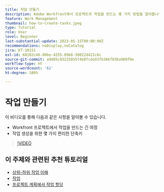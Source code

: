 ```yaml
---
title: 작업 만들기
description: Adobe Workfront에서 프로젝트의 작업을 만드는 몇 가지 방법을 알아봅니다.
feature: Work Management
thumbnail: how-to-create-tasks.jpeg
type: Tutorial
role: User
level: Beginner
last-substantial-update: 2023-05-15T00:00:00Z
recommendations: noDisplay,noCatalog
jira: KT-10151
exl-id: 68102c46-80be-4255-89b8-38022d421c6c
source-git-commit: a9d85c93225055f4e8fcda93fb366f83ba960f0e
workflow-type: ht
source-wordcount: '61'
ht-degree: 100%

---
```


# 작업 만들기

이 비디오를 통해 다음과 같은 사항을 알아볼 수 있습니다.

* Workfront 프로젝트에서 작업을 만드는 긴 여정
* 작업 생성을 위한 몇 가지 편리한 단축키

>[!VIDEO](https://video.tv.adobe.com/v/3419372/?quality=12&learn=on)

## 이 주제와 관련된 추천 튜토리얼

* [상위-하위 작업 이해](https://experienceleague.adobe.com/ko/docs/workfront-learn/tutorials-workfront/manage-work/tasks/understand-parent-child-tasks)
* [작업](https://experienceleague.adobe.com/ko/docs/workfront-learn/tutorials-workfront/manage-work/tasks/work-with-tasks)
* [프로젝트 계획에서 작업 할당](https://experienceleague.adobe.com/ko/docs/workfront-learn/tutorials-workfront/manage-work/tasks/assign-tasks-from-the-project-plan)
